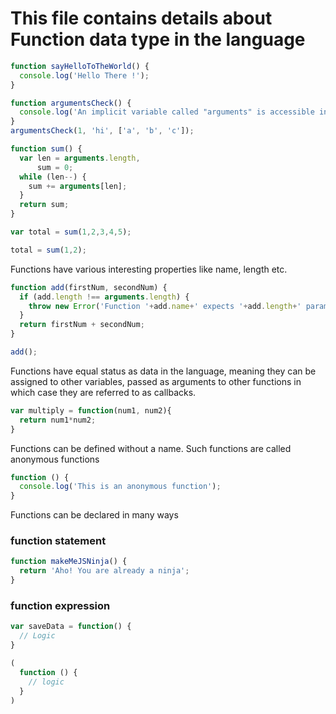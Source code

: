 This file contains details about Function data type in the language
=====

```js
function sayHelloToTheWorld() {
  console.log('Hello There !');
}
```

```js
function argumentsCheck() {
  console.log('An implicit variable called "arguments" is accessible in every function that contains passed parameters', arguments);
}
argumentsCheck(1, 'hi', ['a', 'b', 'c']);
```

```js
function sum() {
  var len = arguments.length,
      sum = 0;
  while (len--) {
    sum += arguments[len];
  }
  return sum;
}

var total = sum(1,2,3,4,5);

total = sum(1,2);
```

Functions have various interesting properties like name, length etc.

```js
function add(firstNum, secondNum) {
  if (add.length !== arguments.length) {
    throw new Error('Function '+add.name+' expects '+add.length+' parameters however was called with '+ arguments.length);
  }
  return firstNum + secondNum;
}

add();
```

Functions have equal status as data in the language, meaning they can be
assigned to other variables, passed as arguments to other functions in which
case they are referred to as callbacks.

```js
var multiply = function(num1, num2){
  return num1*num2;
}
```

Functions can be defined without a name. Such functions are called anonymous functions

```js
function () {
  console.log('This is an anonymous function');
}
```

Functions can be declared in many ways

### function statement

```js
function makeMeJSNinja() {
  return 'Aho! You are already a ninja';
}
```

### function expression

```js
var saveData = function() {
  // Logic 
}

(
  function () {
    // logic 
  }
)

```


